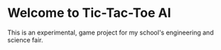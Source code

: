 # Welcome to Tic-Tac-Toe AI
This is an experimental, game project for my school's engineering and science fair. 
